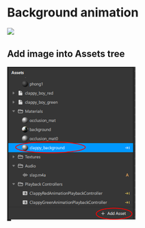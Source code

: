 # Background animation

[![](http://img.youtube.com/vi/IhHjElcZT3o/0.jpg)](http://www.youtube.com/watch?v=IhHjElcZT3o "background animation")

## Add image into Assets tree

<img src="./images/BackgroundAnimation/add_asset.png" width="300">

